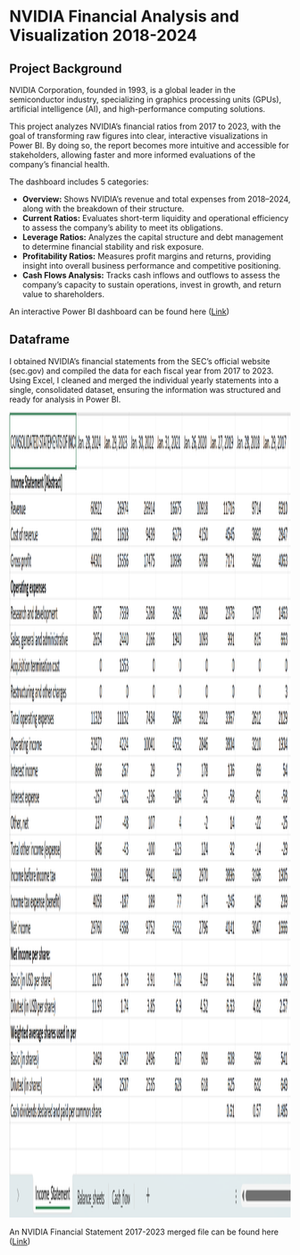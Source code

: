 # NVIDIA Financial Analysis and Visualization 2018-2024

## Project Background
NVIDIA Corporation, founded in 1993, is a global leader in the semiconductor industry, specializing in graphics processing units (GPUs), artificial intelligence (AI), and high-performance computing solutions.

This project analyzes NVIDIA’s financial ratios from 2017 to 2023, with the goal of transforming raw figures into clear, interactive visualizations in Power BI. By doing so, the report becomes more intuitive and accessible for stakeholders, allowing faster and more informed evaluations of the company’s financial health.

The dashboard includes 5 categories:
- **Overview:** Shows NVIDIA’s revenue and total expenses from 2018–2024, along with the breakdown of their structure.
- **Current Ratios:** Evaluates short-term liquidity and operational efficiency to assess the company’s ability to meet its obligations.
- **Leverage Ratios:** Analyzes the capital structure and debt management to determine financial stability and risk exposure.
- **Profitability Ratios:** Measures profit margins and returns, providing insight into overall business performance and competitive positioning.
- **Cash Flows Analysis:** Tracks cash inflows and outflows to assess the company’s capacity to sustain operations, invest in growth, and return value to shareholders.

An interactive Power BI dashboard can be found here ([Link](https://github.com/Barron-Khoi-Nguyen/NVIDIA_FinStat_Analy_2018-2024/blob/main/NVIDIA%20Financial%20Ratios%20Visualiztion%202018-2024.pbix))

## Dataframe
I obtained NVIDIA’s financial statements from the SEC’s official website (sec.gov) and compiled the data for each fiscal year from 2017 to 2023. Using Excel, I cleaned and merged the individual yearly statements into a single, consolidated dataset, ensuring the information was structured and ready for analysis in Power BI.

<p align="center">
  <img src="https://github.com/Barron-Khoi-Nguyen/NVIDIA_FinStat_Analy_2018-2024/blob/220951b749bb53640c0684b92d07f38857a2a9e2/FinStat_Merge.png" width="700" height="1440" />

An NVIDIA Financial Statement 2017-2023 merged file can be found here ([Link](https://github.com/Barron-Khoi-Nguyen/NVIDIA_FinStat_Analy_2018-2024/blob/main/Financial%20statement%20merge%20file.xlsx))
